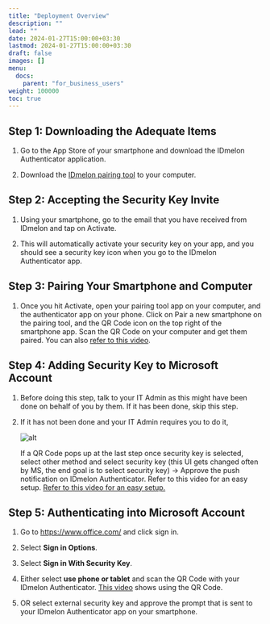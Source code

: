 ```yaml
---
title: "Deployment Overview"
description: ""
lead: ""
date: 2024-01-27T15:00:00+03:30
lastmod: 2024-01-27T15:00:00+03:30
draft: false
images: []
menu:
  docs:
    parent: "for_business_users"
weight: 100000
toc: true
---
```


## Step 1: Downloading the Adequate Items

1. Go to the App Store of your smartphone and download the IDmelon Authenticator application.

2. Download the [IDmelon pairing tool](https://idmelon.com/docs/downloads) to your computer.

## Step 2: Accepting the Security Key Invite

1. Using your smartphone, go to the email that you have received from IDmelon and tap on Activate.

2. This will automatically activate your security key on your app, and you should see a security key icon when you go to the IDmelon Authenticator app.

## Step 3: Pairing Your Smartphone and Computer

1. Once you hit Activate, open your pairing tool app on your computer, and the authenticator app on your phone. Click on Pair a new smartphone on the pairing tool, and the QR Code icon on the top right of the smartphone app. Scan the QR Code on your computer and get them paired. You can also [refer to this video](https://www.youtube.com/watch?v=9rFCvInykdo&ab_channel=IDmelonTechnologiesInc.).

## Step 4: Adding Security Key to Microsoft Account

1. Before doing this step, talk to your IT Admin as this might have been done on behalf of you by them. If it has been done, skip this step.

2. If it has not been done and your IT Admin requires you to do it,

   ![alt](/images/vendor/deployment_overview/2.jpg)

   If a QR Code pops up at the last step once security key is selected, select other method and select security key (this UI gets changed often by MS, the end goal is to select security key) -> Approve the push notification on IDmelon Authenticator. Refer to this video for an easy setup. [Refer to this video for an easy setup.](https://www.youtube.com/watch?v=24VjAD32xi0&ab_channel=IDmelonTechnologiesInc.)

## Step 5: Authenticating into Microsoft Account

1. Go to <https://www.office.com/> and click sign in.

2. Select **Sign in Options**.

3. Select **Sign in With Security Key**.

4. Either select **use phone or tablet** and scan the QR Code with your IDmelon Authenticator. [This video](https://www.youtube.com/watch?v=9nb4xU0GNC8&ab_channel=IDmelonTechnologiesInc.) shows using the QR Code.

5. OR select external security key and approve the prompt that is sent to your IDmelon Authenticator app on your smartphone.
